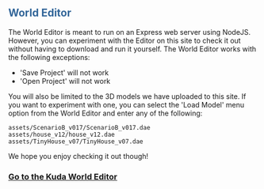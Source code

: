 ## <font color='#336699'>World Editor</font> ##

The World Editor is meant to run on an Express web server using NodeJS. However, you can experiment with the Editor on this site to check it out without having to download and run it yourself. The World Editor works with the following exceptions:

  * 'Save Project' will not work
  * 'Open Project' will not work

You will also be limited to the 3D models we have uploaded to this site. If you want to experiment with one, you can select the 'Load Model' menu option from the World Editor and enter any of the following:
```
assets/ScenarioB_v017/ScenarioB_v017.dae
assets/house_v12/house_v12.dae
assets/TinyHouse_v07/TinyHouse_v07.dae
```

We hope you enjoy checking it out though!

### [Go to the Kuda World Editor](http://stable.kuda.googlecode.com/hg/public/index.html) ###
